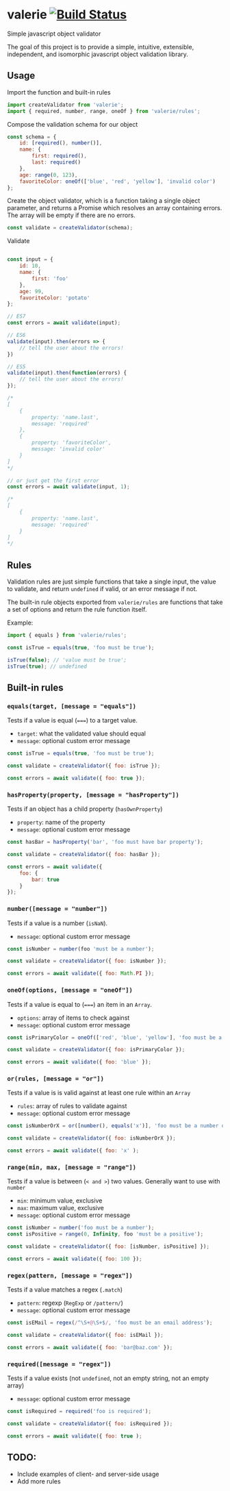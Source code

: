 # valerie [![Build Status](https://travis-ci.org/developerdizzle/valerie.svg?branch=master)](https://travis-ci.org/developerdizzle/valerie)

Simple javascript object validator

The goal of this project is to provide a simple, intuitive, extensible, independent, and isomorphic javascript object validation library.

## Usage

Import the function and built-in rules

```js
import createValidator from 'valerie';
import { required, number, range, oneOf } from 'valerie/rules';
```

Compose the validation schema for our object

```js
const schema = {
    id: [required(), number()],
    name: {
        first: required(),
        last: required()
    },
    age: range(0, 123),
    favoriteColor: oneOf(['blue', 'red', 'yellow'], 'invalid color')   //last parameter is a custom message!
};
```

Create the object validator, which is a function taking a single object parameter, and returns a Promise which resolves an array containing errors.  The array will be empty if there are no errors.

```js
const validate = createValidator(schema);
```

Validate
```js

const input = {
    id: 10,
    name: {
        first: 'foo'
    },
    age: 99,
    favoriteColor: 'potato'
};

// ES7
const errors = await validate(input);

// ES6
validate(input).then(errors => {
    // tell the user about the errors!
})

// ES5
validate(input).then(function(errors) {
    // tell the user about the errors!
});

/*
[
    {
        property: 'name.last',
        message: 'required'
    },
    {
        property: 'favoriteColor',
        message: 'invalid color'
    }
]
*/

// or just get the first error
const errors = await validate(input, 1);

/*
[
    {
        property: 'name.last',
        message: 'required'
    }
]
*/

```

## Rules

Validation rules are just simple functions that take a single input, the value to validate, and return `undefined` if valid, or an error message if not.

The built-in rule objects exported from `valerie/rules` are functions that take a set of options and return the rule function itself.

Example:

```js
import { equals } from 'valerie/rules';

const isTrue = equals(true, 'foo must be true');

isTrue(false); // 'value must be true';
isTrue(true); // undefined
```

## Built-in rules

### `equals(target, [message = "equals"])`

Tests if a value is equal (`===`) to a target value.

 - `target`: what the validated value should equal
 - `message`: optional custom error message

```js
const isTrue = equals(true, 'foo must be true');

const validate = createValidator({ foo: isTrue });

const errors = await validate({ foo: true });
```

### `hasProperty(property, [message = "hasProperty"])`

Tests if an object has a child property (`hasOwnProperty`)

 - `property`: name of the property
 - `message`: optional custom error message

```js
const hasBar = hasProperty('bar', 'foo must have bar property');

const validate = createValidator({ foo: hasBar });

const errors = await validate({
    foo: {
        bar: true
    }
});
```

### `number([message = "number"])`

Tests if a value is a number (`isNaN`).

 - `message`: optional custom error message

```js
const isNumber = number(foo 'must be a number');

const validate = createValidator({ foo: isNumber });

const errors = await validate({ foo: Math.PI });
```

### `oneOf(options, [message = "oneOf"])`

Tests if a value is equal to (`===`) an item in an `Array`.

 - `options`: array of items to check against
 - `message`: optional custom error message

```js
const isPrimaryColor = oneOf(['red', 'blue', 'yellow'], 'foo must be a primary color');

const validate = createValidator({ foo: isPrimaryColor });

const errors = await validate({ foo: 'blue' });
```

### `or(rules, [message = "or"])`

Tests if a value is is valid against at least one rule within an `Array`

 - `rules`: array of rules to validate against
 - `message`: optional custom error message

```js
const isNumberOrX = or([number(), equals('x')], 'foo must be a number or the letter "x"');

const validate = createValidator({ foo: isNumberOrX });

const errors = await validate({ foo: 'x' );
```

### `range(min, max, [message = "range"])`

Tests if a value is between (`< and >`) two values.  Generally want to use with `number`

 - `min`: minimum value, exclusive
 - `max`: maximum value, exclusive
 - `message`: optional custom error message

```js
const isNumber = number('foo must be a number');
const isPositive = range(0, Infinity, foo 'must be a positive');

const validate = createValidator({ foo: [isNumber, isPositive] });

const errors = await validate({ foo: 100 });
```

### `regex(pattern, [message = "regex"])`

Tests if a value matches a regex (`.match`)

 - `pattern`: regexp (`RegExp` or `/pattern/`)
 - `message`: optional custom error message

```js
const isEMail = regex(/^\S+@\S+$/, 'foo must be an email address');

const validate = createValidator({ foo: isEMail });

const errors = await validate({ foo: 'bar@baz.com' });
```

### `required([message = "regex"])`

Tests if a value exists (not `undefined`, not an empty string, not an empty array)

 - `message`: optional custom error message

```js
const isRequired = required('foo is required');

const validate = createValidator({ foo: isRequired });

const errors = await validate({ foo: true );
```



## TODO:

* Include examples of client- and server-side usage
* Add more rules
